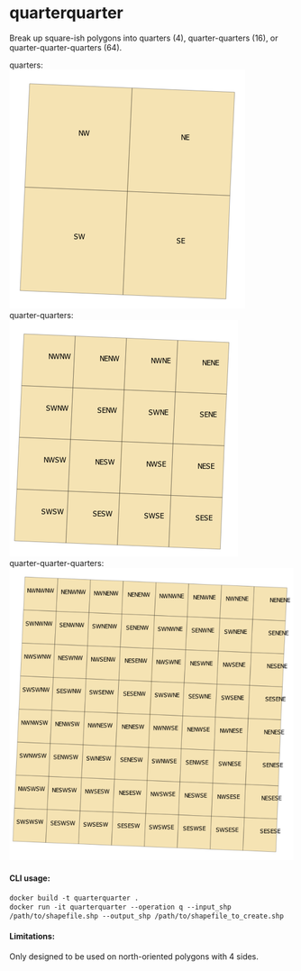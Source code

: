 quarterquarter
==============

Break up square-ish polygons into quarters (4), quarter-quarters (16), or quarter-quarter-quarters (64).

quarters:  
![quarters.png](quarters.png)  
quarter-quarters:  
![quarter_quarters.png](quarter_quarters.png)  
quarter-quarter-quarters:  
![quarter_quarter_quarters.png](quarter_quarter_quarters.png)  

#### CLI usage:
```
docker build -t quarterquarter .
docker run -it quarterquarter --operation q --input_shp /path/to/shapefile.shp --output_shp /path/to/shapefile_to_create.shp
```

#### Limitations:
Only designed to be used on north-oriented polygons with 4 sides.
